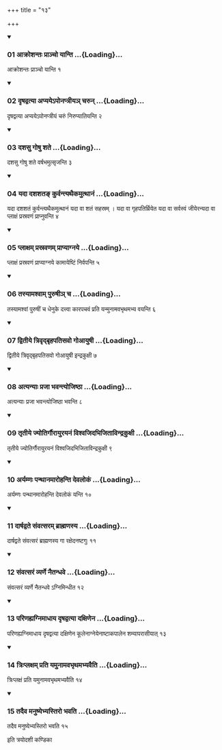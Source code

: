 +++
title = "१३"

+++

<div class="js_include" includetitle="true" newlevelforh1="3" unfilled="" url="/vedAH_yajuH/taittirIyam/sUtram/ApastambaH/shrautam/vishvAsa-prastutiH/23/13/01_AkroshantaH_prAncho_yAnti.md">
<details open><summary><h3>01 आक्रोशन्तः प्राञ्चो यान्ति ...{Loading}...</h3></summary>

आक्रोशन्तः प्राञ्चो यान्ति १
</details>
</div>

<div class="js_include collapsed" newlevelforh1="4" title="सर्वाष् टीकाः" url="/vedAH_yajuH/taittirIyam/sUtram/ApastambaH/shrautam/sarvASh_TIkAH/23/13/01_AkroshantaH_prAncho_yAnti.md"> </div>



<div class="js_include collapsed" newlevelforh1="4" title="मूलम्" url="/vedAH_yajuH/taittirIyam/sUtram/ApastambaH/shrautam/mUlam/23/13/01_AkroshantaH_prAncho_yAnti.md"> </div>


<div class="js_include" includetitle="true" newlevelforh1="3" unfilled="" url="/vedAH_yajuH/taittirIyam/sUtram/ApastambaH/shrautam/vishvAsa-prastutiH/23/13/02_dRShadvatyA_apyaye-ponaptrIya~n_charun.md">
<details open><summary><h3>02 दृषद्वत्या अप्ययेऽपोनप्त्रीयञ् चरुन् ...{Loading}...</h3></summary>

दृषद्वत्या अप्ययेऽपोनप्त्रीयं चरुं निरुप्यातियन्ति २
</details>
</div>

<div class="js_include collapsed" newlevelforh1="4" title="सर्वाष् टीकाः" url="/vedAH_yajuH/taittirIyam/sUtram/ApastambaH/shrautam/sarvASh_TIkAH/23/13/02_dRShadvatyA_apyaye-ponaptrIya~n_charun.md"> </div>



<div class="js_include collapsed" newlevelforh1="4" title="मूलम्" url="/vedAH_yajuH/taittirIyam/sUtram/ApastambaH/shrautam/mUlam/23/13/02_dRShadvatyA_apyaye-ponaptrIya~n_charun.md"> </div>


<div class="js_include" includetitle="true" newlevelforh1="3" unfilled="" url="/vedAH_yajuH/taittirIyam/sUtram/ApastambaH/shrautam/vishvAsa-prastutiH/23/13/03_dashasu_goShu_shate.md">
<details open><summary><h3>03 दशसु गोषु शते ...{Loading}...</h3></summary>

दशसु गोषु शते वर्षभमुत्सृजन्ति ३
</details>
</div>

<div class="js_include collapsed" newlevelforh1="4" title="सर्वाष् टीकाः" url="/vedAH_yajuH/taittirIyam/sUtram/ApastambaH/shrautam/sarvASh_TIkAH/23/13/03_dashasu_goShu_shate.md"> </div>



<div class="js_include collapsed" newlevelforh1="4" title="मूलम्" url="/vedAH_yajuH/taittirIyam/sUtram/ApastambaH/shrautam/mUlam/23/13/03_dashasu_goShu_shate.md"> </div>


<div class="js_include" includetitle="true" newlevelforh1="3" unfilled="" url="/vedAH_yajuH/taittirIyam/sUtram/ApastambaH/shrautam/vishvAsa-prastutiH/23/13/04_yadA_dashashata~N_kurvantyathaikamutthAnaM.md">
<details open><summary><h3>04 यदा दशशतङ् कुर्वन्त्यथैकमुत्थानं ...{Loading}...</h3></summary>

यदा दशशतं कुर्वन्त्यथैकमुत्थानं यदा वा शतं सहस्रम् । यदा वा गृहपतिर्म्रियेत यदा वा सर्वस्वं जीयेरन्यदा वा प्लाक्षं प्रस्रवणं प्राप्नुवन्ति ४
</details>
</div>

<div class="js_include collapsed" newlevelforh1="4" title="सर्वाष् टीकाः" url="/vedAH_yajuH/taittirIyam/sUtram/ApastambaH/shrautam/sarvASh_TIkAH/23/13/04_yadA_dashashata~N_kurvantyathaikamutthAnaM.md"> </div>



<div class="js_include collapsed" newlevelforh1="4" title="मूलम्" url="/vedAH_yajuH/taittirIyam/sUtram/ApastambaH/shrautam/mUlam/23/13/04_yadA_dashashata~N_kurvantyathaikamutthAnaM.md"> </div>


<div class="js_include" includetitle="true" newlevelforh1="3" unfilled="" url="/vedAH_yajuH/taittirIyam/sUtram/ApastambaH/shrautam/vishvAsa-prastutiH/23/13/05_plAxam_prasravaNam_prApyAgnaye.md">
<details open><summary><h3>05 प्लाक्षम् प्रस्रवणम् प्राप्याग्नये ...{Loading}...</h3></summary>

प्लाक्षं प्रस्रवणं प्राप्याग्नये कामायेष्टिं निर्वपन्ति ५
</details>
</div>

<div class="js_include collapsed" newlevelforh1="4" title="सर्वाष् टीकाः" url="/vedAH_yajuH/taittirIyam/sUtram/ApastambaH/shrautam/sarvASh_TIkAH/23/13/05_plAxam_prasravaNam_prApyAgnaye.md"> </div>



<div class="js_include collapsed" newlevelforh1="4" title="मूलम्" url="/vedAH_yajuH/taittirIyam/sUtram/ApastambaH/shrautam/mUlam/23/13/05_plAxam_prasravaNam_prApyAgnaye.md"> </div>


<div class="js_include" includetitle="true" newlevelforh1="3" unfilled="" url="/vedAH_yajuH/taittirIyam/sUtram/ApastambaH/shrautam/vishvAsa-prastutiH/23/13/06_tasyAmashvAm_puruShI~n_cha.md">
<details open><summary><h3>06 तस्यामश्वाम् पुरुषीञ् च ...{Loading}...</h3></summary>

तस्यामश्वां पुरुषीं च धेनुके दत्त्वा कारपचवं प्रति यन्मुनामवभृथमभ्य वयन्ति ६
</details>
</div>

<div class="js_include collapsed" newlevelforh1="4" title="सर्वाष् टीकाः" url="/vedAH_yajuH/taittirIyam/sUtram/ApastambaH/shrautam/sarvASh_TIkAH/23/13/06_tasyAmashvAm_puruShI~n_cha.md"> </div>



<div class="js_include collapsed" newlevelforh1="4" title="मूलम्" url="/vedAH_yajuH/taittirIyam/sUtram/ApastambaH/shrautam/mUlam/23/13/06_tasyAmashvAm_puruShI~n_cha.md"> </div>


<div class="js_include" includetitle="true" newlevelforh1="3" unfilled="" url="/vedAH_yajuH/taittirIyam/sUtram/ApastambaH/shrautam/vishvAsa-prastutiH/23/13/07_dvitIye_trivRdbRhapatisavo_goAyuShI.md">
<details open><summary><h3>07 द्वितीये त्रिवृद्बृहपतिसवो गोआयुषी ...{Loading}...</h3></summary>

द्वितीये त्रिवृद्बृहपतिसवो गोआयुषी इन्द्रकुक्षी ७
</details>
</div>

<div class="js_include collapsed" newlevelforh1="4" title="सर्वाष् टीकाः" url="/vedAH_yajuH/taittirIyam/sUtram/ApastambaH/shrautam/sarvASh_TIkAH/23/13/07_dvitIye_trivRdbRhapatisavo_goAyuShI.md"> </div>



<div class="js_include collapsed" newlevelforh1="4" title="मूलम्" url="/vedAH_yajuH/taittirIyam/sUtram/ApastambaH/shrautam/mUlam/23/13/07_dvitIye_trivRdbRhapatisavo_goAyuShI.md"> </div>


<div class="js_include" includetitle="true" newlevelforh1="3" unfilled="" url="/vedAH_yajuH/taittirIyam/sUtram/ApastambaH/shrautam/vishvAsa-prastutiH/23/13/08_atyanyAH_prajA_bhavantyojiShThA.md">
<details open><summary><h3>08 अत्यन्याः प्रजा भवन्त्योजिष्ठा ...{Loading}...</h3></summary>

अत्यन्याः प्रजा भवन्त्योजिष्ठा भवन्ति ८
</details>
</div>

<div class="js_include collapsed" newlevelforh1="4" title="सर्वाष् टीकाः" url="/vedAH_yajuH/taittirIyam/sUtram/ApastambaH/shrautam/sarvASh_TIkAH/23/13/08_atyanyAH_prajA_bhavantyojiShThA.md"> </div>



<div class="js_include collapsed" newlevelforh1="4" title="मूलम्" url="/vedAH_yajuH/taittirIyam/sUtram/ApastambaH/shrautam/mUlam/23/13/08_atyanyAH_prajA_bhavantyojiShThA.md"> </div>


<div class="js_include" includetitle="true" newlevelforh1="3" unfilled="" url="/vedAH_yajuH/taittirIyam/sUtram/ApastambaH/shrautam/vishvAsa-prastutiH/23/13/09_tRtIye_jyotirgaurAyurayanaM_vishvajidabhijitAvindrakuxI.md">
<details open><summary><h3>09 तृतीये ज्योतिर्गौरायुरयनं विश्वजिदभिजिताविन्द्रकुक्षी ...{Loading}...</h3></summary>

तृतीये ज्योतिर्गौरायुरयनं विश्वजिदभिजिताविन्द्रकुक्षी ९
</details>
</div>

<div class="js_include collapsed" newlevelforh1="4" title="सर्वाष् टीकाः" url="/vedAH_yajuH/taittirIyam/sUtram/ApastambaH/shrautam/sarvASh_TIkAH/23/13/09_tRtIye_jyotirgaurAyurayanaM_vishvajidabhijitAvindrakuxI.md"> </div>



<div class="js_include collapsed" newlevelforh1="4" title="मूलम्" url="/vedAH_yajuH/taittirIyam/sUtram/ApastambaH/shrautam/mUlam/23/13/09_tRtIye_jyotirgaurAyurayanaM_vishvajidabhijitAvindrakuxI.md"> </div>


<div class="js_include" includetitle="true" newlevelforh1="3" unfilled="" url="/vedAH_yajuH/taittirIyam/sUtram/ApastambaH/shrautam/vishvAsa-prastutiH/23/13/10_aryamNaH_panthAnamArohanti_devalokaM.md">
<details open><summary><h3>10 अर्यम्णः पन्थानमारोहन्ति देवलोकं ...{Loading}...</h3></summary>

अर्यम्णः पन्थानमारोहन्ति देवलोकं यन्ति १०
</details>
</div>

<div class="js_include collapsed" newlevelforh1="4" title="सर्वाष् टीकाः" url="/vedAH_yajuH/taittirIyam/sUtram/ApastambaH/shrautam/sarvASh_TIkAH/23/13/10_aryamNaH_panthAnamArohanti_devalokaM.md"> </div>



<div class="js_include collapsed" newlevelforh1="4" title="मूलम्" url="/vedAH_yajuH/taittirIyam/sUtram/ApastambaH/shrautam/mUlam/23/13/10_aryamNaH_panthAnamArohanti_devalokaM.md"> </div>


<div class="js_include" includetitle="true" newlevelforh1="3" unfilled="" url="/vedAH_yajuH/taittirIyam/sUtram/ApastambaH/shrautam/vishvAsa-prastutiH/23/13/11_dArShadvate_saMvatsaram_brAhmaNasya.md">
<details open><summary><h3>11 दार्षद्वते संवत्सरम् ब्राह्मणस्य ...{Loading}...</h3></summary>

दार्षद्वते संवत्सरं ब्राह्मणस्य गा रक्षेदनष्टगुः ११
</details>
</div>

<div class="js_include collapsed" newlevelforh1="4" title="सर्वाष् टीकाः" url="/vedAH_yajuH/taittirIyam/sUtram/ApastambaH/shrautam/sarvASh_TIkAH/23/13/11_dArShadvate_saMvatsaram_brAhmaNasya.md"> </div>



<div class="js_include collapsed" newlevelforh1="4" title="मूलम्" url="/vedAH_yajuH/taittirIyam/sUtram/ApastambaH/shrautam/mUlam/23/13/11_dArShadvate_saMvatsaram_brAhmaNasya.md"> </div>


<div class="js_include" includetitle="true" newlevelforh1="3" unfilled="" url="/vedAH_yajuH/taittirIyam/sUtram/ApastambaH/shrautam/vishvAsa-prastutiH/23/13/12_saMvatsaraM_vyarNe_naitandhave.md">
<details open><summary><h3>12 संवत्सरं व्यर्णे नैतन्धवे ...{Loading}...</h3></summary>

संवत्सरं व्यर्णे नैतन्धवे ऽग्निमिन्धीत १२
</details>
</div>

<div class="js_include collapsed" newlevelforh1="4" title="सर्वाष् टीकाः" url="/vedAH_yajuH/taittirIyam/sUtram/ApastambaH/shrautam/sarvASh_TIkAH/23/13/12_saMvatsaraM_vyarNe_naitandhave.md"> </div>



<div class="js_include collapsed" newlevelforh1="4" title="मूलम्" url="/vedAH_yajuH/taittirIyam/sUtram/ApastambaH/shrautam/mUlam/23/13/12_saMvatsaraM_vyarNe_naitandhave.md"> </div>


<div class="js_include" includetitle="true" newlevelforh1="3" unfilled="" url="/vedAH_yajuH/taittirIyam/sUtram/ApastambaH/shrautam/vishvAsa-prastutiH/23/13/13_pariNahyagnimAdhAya_dRShadvatyA_daxiNena.md">
<details open><summary><h3>13 परिणह्यग्निमाधाय दृषद्वत्या दक्षिणेन ...{Loading}...</h3></summary>

परिणह्यग्निमाधाय दृषद्वत्या दक्षिणेन कूलेनाग्नेयेनाष्टाकपालेन शम्यापरासीयात् १३
</details>
</div>

<div class="js_include collapsed" newlevelforh1="4" title="सर्वाष् टीकाः" url="/vedAH_yajuH/taittirIyam/sUtram/ApastambaH/shrautam/sarvASh_TIkAH/23/13/13_pariNahyagnimAdhAya_dRShadvatyA_daxiNena.md"> </div>



<div class="js_include collapsed" newlevelforh1="4" title="मूलम्" url="/vedAH_yajuH/taittirIyam/sUtram/ApastambaH/shrautam/mUlam/23/13/13_pariNahyagnimAdhAya_dRShadvatyA_daxiNena.md"> </div>


<div class="js_include" includetitle="true" newlevelforh1="3" unfilled="" url="/vedAH_yajuH/taittirIyam/sUtram/ApastambaH/shrautam/vishvAsa-prastutiH/23/13/14_triHplaxam_prati_yamunAmavabhRthamabhyavaiti.md">
<details open><summary><h3>14 त्रिःप्लक्षम् प्रति यमुनामवभृथमभ्यवैति ...{Loading}...</h3></summary>

त्रिःप्लक्षं प्रति यमुनामवभृथमभ्यवैति १४
</details>
</div>

<div class="js_include collapsed" newlevelforh1="4" title="सर्वाष् टीकाः" url="/vedAH_yajuH/taittirIyam/sUtram/ApastambaH/shrautam/sarvASh_TIkAH/23/13/14_triHplaxam_prati_yamunAmavabhRthamabhyavaiti.md"> </div>



<div class="js_include collapsed" newlevelforh1="4" title="मूलम्" url="/vedAH_yajuH/taittirIyam/sUtram/ApastambaH/shrautam/mUlam/23/13/14_triHplaxam_prati_yamunAmavabhRthamabhyavaiti.md"> </div>


<div class="js_include" includetitle="true" newlevelforh1="3" unfilled="" url="/vedAH_yajuH/taittirIyam/sUtram/ApastambaH/shrautam/vishvAsa-prastutiH/23/13/15_tadaiva_manuShyebhyastiro_bhavati.md">
<details open><summary><h3>15 तदैव मनुष्येभ्यस्तिरो भवति ...{Loading}...</h3></summary>

तदैव मनुष्येभ्यस्तिरो भवति १५
</details>
</div>

<div class="js_include collapsed" newlevelforh1="4" title="सर्वाष् टीकाः" url="/vedAH_yajuH/taittirIyam/sUtram/ApastambaH/shrautam/sarvASh_TIkAH/23/13/15_tadaiva_manuShyebhyastiro_bhavati.md"> </div>



<div class="js_include collapsed" newlevelforh1="4" title="मूलम्" url="/vedAH_yajuH/taittirIyam/sUtram/ApastambaH/shrautam/mUlam/23/13/15_tadaiva_manuShyebhyastiro_bhavati.md"> </div>





  
इति त्रयोदशी कण्डिका 
